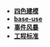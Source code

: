 * [**四色建模**](/Code%20Thinking/领域建模/四色建模/README)  
* [**base-use**](/Code%20Thinking/领域建模/base-use/README)  
* [**事件风暴**](/Code%20Thinking/领域建模/事件风暴/README)  
* [**工程标准**](/Code%20Thinking/领域建模/工程标准/_navbar)  
